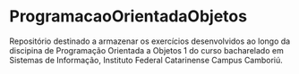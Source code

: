 # ProgramacaoOrientadaObjetos
Repositório destinado a armazenar os exercícios desenvolvidos ao longo da discipina de Programação Orientada a Objetos 1 do curso bacharelado em Sistemas de Informação, Instituto Federal Catarinense Campus Camboriú.
